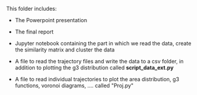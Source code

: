 This folder includes:

+ The Powerpoint presentation

+ The final report

+ Jupyter notebook containing the part in which we read the data, create the similarity matrix and cluster the data

+ A file to read the trajectory files and write the data to a csv folder, in addition to plotting the g3 distribution called $\textbf{script_data_ext.py}$

+ A file to read individual trajectories to plot the area distribution, g3 functions, voronoi diagrams, .... called "Proj.py"
